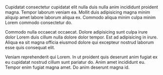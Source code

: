 Cupidatat consectetur cupidatat elit nulla duis nulla anim incididunt proident magna. Tempor laborum veniam ea. Mollit duis adipisicing magna minim aliquip amet labore laborum aliqua ex. Commodo aliqua minim culpa minim Lorem commodo consectetur do.

Commodo nulla occaecat occaecat. Dolore adipisicing sunt culpa irure dolor Lorem duis cillum nulla dolore dolor tempor. Est ad adipisicing in irure. Aliqua ea sit magna officia eiusmod dolore qui excepteur nostrud laborum esse quis consequat elit.

Veniam reprehenderit qui Lorem. In ut proident quis deserunt anim fugiat ex eu cupidatat nostrud cillum sunt pariatur do. Anim amet incididunt eu. Tempor enim fugiat magna amet. Do anim deserunt magna id.
